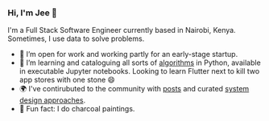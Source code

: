 ### Hi, I'm Jee 👋

I'm a Full Stack Software Engineer currently based in Nairobi, Kenya. Sometimes, I use data to solve problems.

- 🔭 I’m open for work and working partly for an early-stage startup.
- 🌱 I’m learning and cataloguing all sorts of [algorithms](https://github.com/gitgik/data-structures-implementation) in Python, available in executable Jupyter notebooks. Looking to learn Flutter next to kill two app stores with one stone 😄
- 🌍 I've contirubuted to the community with [posts](https://scotch.io/@jee) and curated [system design approaches](https://github.com/gitgik/distributed-system-design). 
- 🎨 Fun fact: I do charcoal paintings. 



